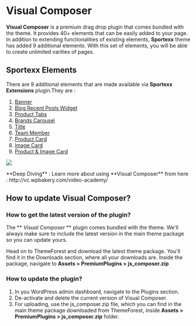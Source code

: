 # Visual Composer

**Visual Composer** is a premium drag drop plugin that comes bundled with the theme. It provides 40+ elements that can be easily added to your page. In addition to extending functionalities of existing elements, **Sportexx** theme has added 9 additional elements. With this set of elements, you will be able to create unlimited varities of pages.

## Sportexx Elements

There are 9 additional elements that are made available via **Sportexx Extensions** plugin.They are :

1. [Banner](visual_composer/banner.md)
2. [Blog Recent Posts Widget](visual_composer/blog_recent_posts_widget.md)
3. [Product Tabs](visual_composer/product_tabs.md)
4. [Brands Carousel](visual_composer/brands_carousel.md)
5. [Title](visual_composer/title.md)
6. [Team Member](visual_composer/team_member.md)
7. [Product Card](visual_composer/product_card.md)
8. [Image Card](visual_composer/image_card.md)
9. [Product & Image Card](visual_composer/product_&_image_card.md)

![](http://transvelo.github.io/docs/sportexx/images/visual-composer-sportexx-elements.png)


<div class="alert alert-info">**Deep Diving** : Learn more about using **Visual Composer** from here : http://vc.wpbakery.com/video-academy/ </div>

## How to update Visual Composer?

### How to get the latest version of the plugin?

The ** *Visual Composer* ** plugin comes bundled with the theme. We'll always make sure to include the latest version in the main theme package so you can update yours.

Head on to ThemeForest and download the latest theme package. You'll find it in the Downloads section, where all your downloads are. Inside the package, navigate to **Assets > PremiumPlugins > js_composer.zip**

### How to update the plugin?

1. In you WordPress admin dashboard, navigate to the Plugins section.
2. De-activate and delete the current version of Visual Composer.
3. For uploading, use the js_composer.zip file, which you can find in the main theme package downloaded from ThemeForest, inside **Assets > PremiumPlugins > js_composer.zip** folder.

